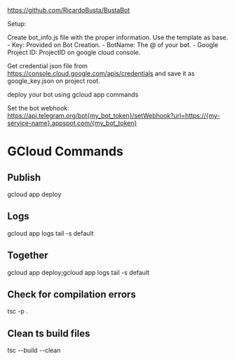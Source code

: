 https://github.com/RicardoBusta/BustaBot

Setup:

Create bot_info.js file with the proper information. Use the template as base.
    - Key: Provided on Bot Creation.
    - BotName: The @ of your bot.
    - Google Project ID: ProjectID on google cloud console.

Get credential json file from https://console.cloud.google.com/apis/credentials and save it as google_key.json on project root.

deploy your bot using gcloud app commands

Set the bot webhook: https://api.telegram.org/bot{my_bot_token}/setWebhook?url=https://{my-service-name}.appspot.com/{my_bot_token}

# GCloud Commands

## Publish
gcloud app deploy

## Logs
gcloud app logs tail -s default

## Together
gcloud app deploy;gcloud app logs tail -s default

## Check for compilation errors
tsc -p .

## Clean ts build files
tsc --build --clean